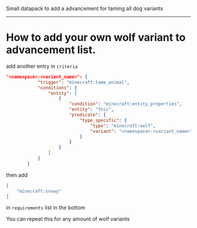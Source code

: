
Small datapack to add a advancement for taming all dog variants

--- 

# How to add your own wolf variant to advancement list.

add another entry in `criteria`

```json
"<namespace>:<variant_name>": {
            "trigger": "minecraft:tame_animal",
            "conditions": {
                "entity": [
                    {
                        "condition": "minecraft:entity_properties",
                        "entity": "this",
                        "predicate": {
                            "type_specific": {
                                "type": "minecraft:wolf",
                                "variant": "<namespace>:<variant_name>"
                            }
                        }
                    }
                ]
            }
        }
```

then add 
```json
[
    "minecraft:snowy"
]
```
in `requirements` list in the bottom

You can repeat this for any amount of wolf variants